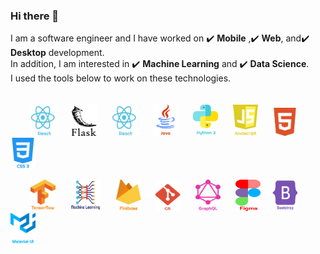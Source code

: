 ### Hi there 👋
I am a software engineer and I have worked on :heavy_check_mark: **Mobile** ,:heavy_check_mark: **Web**, and:heavy_check_mark: **Desktop** development.  
In addition, I am interested in :heavy_check_mark: **Machine Learning** and :heavy_check_mark: **Data Science**.  
I used the tools below to work on these technologies.\
\
\
&nbsp;&nbsp;&nbsp;&nbsp;&nbsp;&nbsp;&nbsp;&nbsp;<img src="https://github.com/shkhaider2015/shkhaider2015/blob/main/asset/react.png" width="43" height="50"/>&nbsp;&nbsp;&nbsp;&nbsp;&nbsp;&nbsp;<img src="https://github.com/shkhaider2015/shkhaider2015/blob/main/asset/flask.png" width="40" height="50"/>&nbsp;&nbsp;&nbsp;&nbsp;&nbsp;&nbsp;<img src="https://github.com/shkhaider2015/shkhaider2015/blob/main/asset/react.png" width="43" height="50"/>&nbsp;&nbsp;&nbsp;&nbsp;&nbsp;&nbsp;<img src="https://github.com/shkhaider2015/shkhaider2015/blob/main/asset/java.png" width="40" height="50"/>&nbsp;&nbsp;&nbsp;&nbsp;&nbsp;&nbsp;<img src="https://github.com/shkhaider2015/shkhaider2015/blob/main/asset/python.png" width="40" height="50"/>&nbsp;&nbsp;&nbsp;&nbsp;&nbsp;&nbsp;<img src="https://github.com/shkhaider2015/shkhaider2015/blob/main/asset/javascript-1%202.png" width="40" height="50"/>&nbsp;&nbsp;&nbsp;&nbsp;&nbsp;&nbsp;<img src="https://github.com/shkhaider2015/shkhaider2015/blob/main/asset/html5.png" width="40" height="45"/>&nbsp;&nbsp;&nbsp;&nbsp;&nbsp;&nbsp; <img src="https://github.com/shkhaider2015/shkhaider2015/blob/main/asset/css-3.png" width="40" height="50"/> 


&nbsp;&nbsp;&nbsp;&nbsp;&nbsp;&nbsp;&nbsp;&nbsp;<img src="https://github.com/shkhaider2015/shkhaider2015/blob/main/asset/tensorflow-2.png" width="40" height="50"/>&nbsp;&nbsp;&nbsp;&nbsp;&nbsp;&nbsp;<img src="https://github.com/shkhaider2015/shkhaider2015/blob/main/asset/deep-learning.png" width="50" height="50"/>&nbsp;&nbsp;&nbsp;&nbsp;&nbsp;&nbsp;<img src="https://github.com/shkhaider2015/shkhaider2015/blob/main/asset/firebase-1.png" width="40" height="50"/>&nbsp;&nbsp;&nbsp;&nbsp;&nbsp;&nbsp;<img src="https://github.com/shkhaider2015/shkhaider2015/blob/main/asset/git-icon.png" width="40" height="50"/>&nbsp;&nbsp;&nbsp;&nbsp;&nbsp;&nbsp;<img src="https://github.com/shkhaider2015/shkhaider2015/blob/main/asset/graphql.png" width="40" height="50"/>&nbsp;&nbsp;&nbsp;&nbsp;&nbsp;&nbsp;<img src="https://github.com/shkhaider2015/shkhaider2015/blob/main/asset/figma-1.png" width="40" height="50"/>&nbsp;&nbsp;&nbsp;&nbsp; <img src="https://github.com/shkhaider2015/shkhaider2015/blob/main/asset/bootstrap-5-1.png" width="40" height="50"/> &nbsp;&nbsp;&nbsp;&nbsp; <img src="https://github.com/shkhaider2015/shkhaider2015/blob/main/asset/material-ui-1.png" width="40" height="50"/>

\
&nbsp;&nbsp;&nbsp;&nbsp;&nbsp;&nbsp;&nbsp;&nbsp;&nbsp;&nbsp;&nbsp;&nbsp;&nbsp;&nbsp;&nbsp;&nbsp;&nbsp;&nbsp;

[//]: <> (https://github-readme-stats.vercel.app/api/top-langs/?username=shkhaider2015&layout=compact&langs_count=10&theme=calm)
